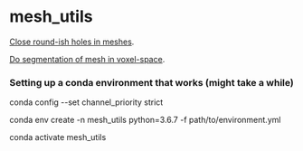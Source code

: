 # mesh_utils

[Close round-ish holes in meshes](https://github.com/sibowi/mesh_utils/blob/main/notebooks/0_close_roundish_holes_in_meshes_tutorial.ipynb).

[Do segmentation of mesh in voxel-space](https://github.com/sibowi/mesh_utils/blob/main/notebooks/0_mesh2voxel_tutorial.ipynb).

### Setting up a conda environment that works (might take a while)

conda config --set channel_priority strict

conda env create -n mesh_utils python=3.6.7 -f path/to/environment.yml

conda activate mesh_utils
